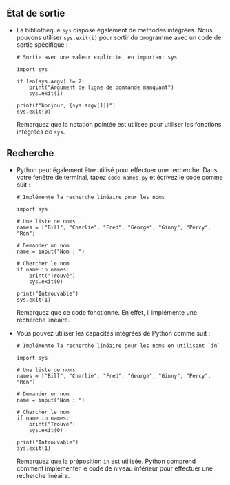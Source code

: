 État de sortie
-----------

*   La bibliothèque `sys` dispose également de méthodes intégrées. Nous pouvons utiliser `sys.exit(i)` pour sortir du programme avec un code de sortie spécifique :
    
        # Sortie avec une valeur explicite, en important sys
        
        import sys
        
        if len(sys.argv) != 2:
            print("Argument de ligne de commande manquant")
            sys.exit(1)
        
        print(f"bonjour, {sys.argv[1]}")
        sys.exit(0)
        
    
    Remarquez que la notation pointée est utilisée pour utiliser les fonctions intégrées de `sys`.
    

Recherche
------

*   Python peut également être utilisé pour effectuer une recherche. Dans votre fenêtre de terminal, tapez `code names.py` et écrivez le code comme suit :
    
        # Implémente la recherche linéaire pour les noms
        
        import sys
        
        # Une liste de noms
        names = ["Bill", "Charlie", "Fred", "George", "Ginny", "Percy", "Ron"]
        
        # Demander un nom
        name = input("Nom : ")
        
        # Chercher le nom
        if name in names:
            print("Trouvé")
            sys.exit(0)
        
        print("Introuvable")
        sys.exit(1)
        
    
    Remarquez que ce code fonctionne. En effet, il implémente une recherche linéaire.
    
*   Vous pouvez utiliser les capacités intégrées de Python comme suit :
    
        # Implémente la recherche linéaire pour les noms en utilisant `in`
        
        import sys
        
        # Une liste de noms
        names = ["Bill", "Charlie", "Fred", "George", "Ginny", "Percy", "Ron"]
        
        # Demander un nom
        name = input("Nom : ")
        
        # Chercher le nom
        if name in names:
            print("Trouvé")
            sys.exit(0)
        
        print("Introuvable")
        sys.exit(1)
        
    
    Remarquez que la préposition `in` est utilisée. Python comprend comment implémenter le code de niveau inférieur pour effectuer une recherche linéaire.